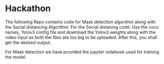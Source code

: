 # Hackathon
The following Repo contains code for Mask detection algorithm along with the Social distancing Algorithm.
For the Social distaning code: Use the coco names, Yolov3 config file and download the Yolov3 weights along with the video input as both the files are too big to be uploaded. After this, you shall get the desired output.

For Mask detection we have provided the jupyter notebook used for training the model.

